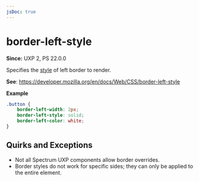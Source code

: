 ```yaml
---
jsDoc: true
---
```

# border-left-style

**Since:**  UXP 2, PS 22.0.0

Specifies the [style](../border-style/) of left border to render.

**See**: https://developer.mozilla.org/en/docs/Web/CSS/border-left-style  

**Example**

```css
.button {
    border-left-width: 2px;
    border-left-style: solid;
    border-left-color: white;
}
```

## Quirks and Exceptions

* Not all Spectrum UXP components allow border overrides.
* Border styles do not work for specific sides; they can only be applied to the entire element.